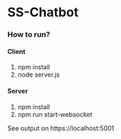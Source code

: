 # SS-Chatbot

### How to run?

  #### Client
  1.  npm install 
  2.  node server.js
  
  #### Server
  1.  npm install 
  2.  npm run start-websocket
  
  See output on https://localhost:5001
  
